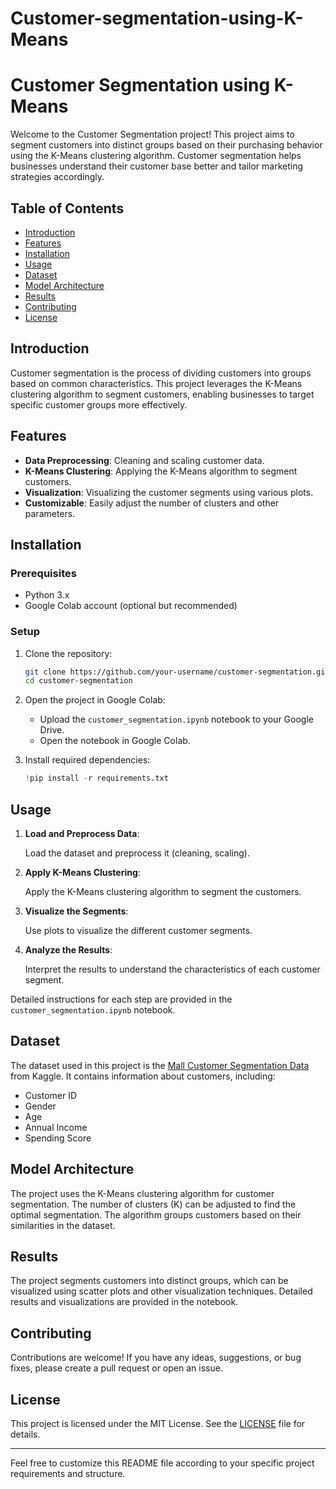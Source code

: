 # Customer-segmentation-using-K-Means
# Customer Segmentation using K-Means

Welcome to the Customer Segmentation project! This project aims to segment customers into distinct groups based on their purchasing behavior using the K-Means clustering algorithm. Customer segmentation helps businesses understand their customer base better and tailor marketing strategies accordingly.

## Table of Contents

- [Introduction](#introduction)
- [Features](#features)
- [Installation](#installation)
- [Usage](#usage)
- [Dataset](#dataset)
- [Model Architecture](#model-architecture)
- [Results](#results)
- [Contributing](#contributing)
- [License](#license)

## Introduction

Customer segmentation is the process of dividing customers into groups based on common characteristics. This project leverages the K-Means clustering algorithm to segment customers, enabling businesses to target specific customer groups more effectively.

## Features

- **Data Preprocessing**: Cleaning and scaling customer data.
- **K-Means Clustering**: Applying the K-Means algorithm to segment customers.
- **Visualization**: Visualizing the customer segments using various plots.
- **Customizable**: Easily adjust the number of clusters and other parameters.

## Installation

### Prerequisites

- Python 3.x
- Google Colab account (optional but recommended)

### Setup

1. Clone the repository:

   ```bash
   git clone https://github.com/your-username/customer-segmentation.git
   cd customer-segmentation
   ```

2. Open the project in Google Colab:

   - Upload the `customer_segmentation.ipynb` notebook to your Google Drive.
   - Open the notebook in Google Colab.

3. Install required dependencies:

   ```python
   !pip install -r requirements.txt
   ```

## Usage

1. **Load and Preprocess Data**:

   Load the dataset and preprocess it (cleaning, scaling).

2. **Apply K-Means Clustering**:

   Apply the K-Means clustering algorithm to segment the customers.

3. **Visualize the Segments**:

   Use plots to visualize the different customer segments.

4. **Analyze the Results**:

   Interpret the results to understand the characteristics of each customer segment.

Detailed instructions for each step are provided in the `customer_segmentation.ipynb` notebook.

## Dataset

The dataset used in this project is the [Mall Customer Segmentation Data](https://www.kaggle.com/vjchoudhary7/customer-segmentation-tutorial-in-python) from Kaggle. It contains information about customers, including:

- Customer ID
- Gender
- Age
- Annual Income
- Spending Score

## Model Architecture

The project uses the K-Means clustering algorithm for customer segmentation. The number of clusters (K) can be adjusted to find the optimal segmentation. The algorithm groups customers based on their similarities in the dataset.

## Results

The project segments customers into distinct groups, which can be visualized using scatter plots and other visualization techniques. Detailed results and visualizations are provided in the notebook.

## Contributing

Contributions are welcome! If you have any ideas, suggestions, or bug fixes, please create a pull request or open an issue.

## License

This project is licensed under the MIT License. See the [LICENSE](LICENSE) file for details.

---

Feel free to customize this README file according to your specific project requirements and structure.

